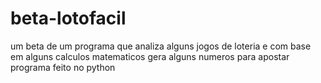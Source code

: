 # beta-lotofacil
um beta de um programa que analiza alguns jogos de loteria e com base em alguns calculos matematicos gera alguns numeros para apostar
 programa feito no python 